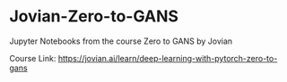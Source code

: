 # Jovian-Zero-to-GANS
Jupyter Notebooks from the course Zero to GANS by Jovian

Course Link: https://jovian.ai/learn/deep-learning-with-pytorch-zero-to-gans
